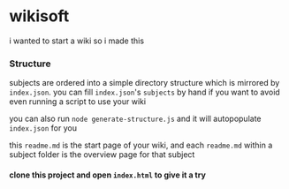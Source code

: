 # wikisoft

i wanted to start a wiki so i made this

### Structure
subjects are ordered into a simple directory structure which is mirrored by `index.json`. you can fill `index.json`'s `subjects` by hand if you want to avoid even running a script to use your wiki

you can also run `node generate-structure.js` and it will autopopulate `index.json` for you

this `readme.md` is the start page of your wiki, and each `readme.md` within a subject folder is the overview page for
that subject

#### clone this project and open `index.html` to give it a try
